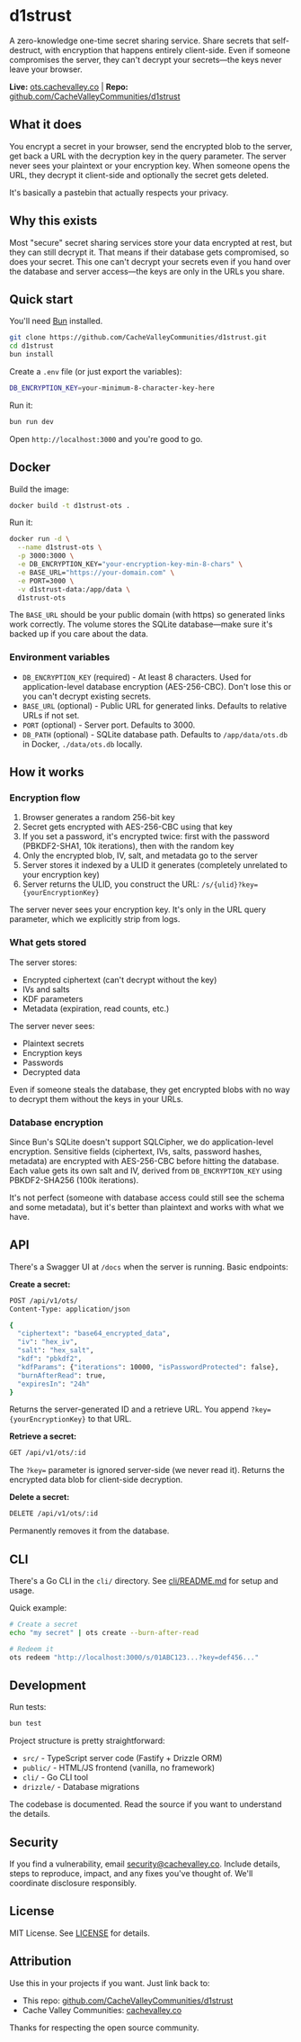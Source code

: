 # d1strust

A zero-knowledge one-time secret sharing service. Share secrets that self-destruct, with encryption that happens entirely client-side. Even if someone compromises the server, they can't decrypt your secrets—the keys never leave your browser.

**Live:** [ots.cachevalley.co](https://ots.cachevalley.co) | **Repo:** [github.com/CacheValleyCommunities/d1strust](https://github.com/CacheValleyCommunities/d1strust)

## What it does

You encrypt a secret in your browser, send the encrypted blob to the server, get back a URL with the decryption key in the query parameter. The server never sees your plaintext or your encryption key. When someone opens the URL, they decrypt it client-side and optionally the secret gets deleted.

It's basically a pastebin that actually respects your privacy.

## Why this exists

Most "secure" secret sharing services store your data encrypted at rest, but they can still decrypt it. That means if their database gets compromised, so does your secret. This one can't decrypt your secrets even if you hand over the database and server access—the keys are only in the URLs you share.

## Quick start

You'll need [Bun](https://bun.sh) installed.

```bash
git clone https://github.com/CacheValleyCommunities/d1strust.git
cd d1strust
bun install
```

Create a `.env` file (or just export the variables):

```bash
DB_ENCRYPTION_KEY=your-minimum-8-character-key-here
```

Run it:

```bash
bun run dev
```

Open `http://localhost:3000` and you're good to go.

## Docker

Build the image:

```bash
docker build -t d1strust-ots .
```

Run it:

```bash
docker run -d \
  --name d1strust-ots \
  -p 3000:3000 \
  -e DB_ENCRYPTION_KEY="your-encryption-key-min-8-chars" \
  -e BASE_URL="https://your-domain.com" \
  -e PORT=3000 \
  -v d1strust-data:/app/data \
  d1strust-ots
```

The `BASE_URL` should be your public domain (with https) so generated links work correctly. The volume stores the SQLite database—make sure it's backed up if you care about the data.

### Environment variables

- `DB_ENCRYPTION_KEY` (required) - At least 8 characters. Used for application-level database encryption (AES-256-CBC). Don't lose this or you can't decrypt existing secrets.
- `BASE_URL` (optional) - Public URL for generated links. Defaults to relative URLs if not set.
- `PORT` (optional) - Server port. Defaults to 3000.
- `DB_PATH` (optional) - SQLite database path. Defaults to `/app/data/ots.db` in Docker, `./data/ots.db` locally.

## How it works

### Encryption flow

1. Browser generates a random 256-bit key
2. Secret gets encrypted with AES-256-CBC using that key
3. If you set a password, it's encrypted twice: first with the password (PBKDF2-SHA1, 10k iterations), then with the random key
4. Only the encrypted blob, IV, salt, and metadata go to the server
5. Server stores it indexed by a ULID it generates (completely unrelated to your encryption key)
6. Server returns the ULID, you construct the URL: `/s/{ulid}?key={yourEncryptionKey}`

The server never sees your encryption key. It's only in the URL query parameter, which we explicitly strip from logs.

### What gets stored

The server stores:
- Encrypted ciphertext (can't decrypt without the key)
- IVs and salts
- KDF parameters
- Metadata (expiration, read counts, etc.)

The server never sees:
- Plaintext secrets
- Encryption keys
- Passwords
- Decrypted data

Even if someone steals the database, they get encrypted blobs with no way to decrypt them without the keys in your URLs.

### Database encryption

Since Bun's SQLite doesn't support SQLCipher, we do application-level encryption. Sensitive fields (ciphertext, IVs, salts, password hashes, metadata) are encrypted with AES-256-CBC before hitting the database. Each value gets its own salt and IV, derived from `DB_ENCRYPTION_KEY` using PBKDF2-SHA256 (100k iterations).

It's not perfect (someone with database access could still see the schema and some metadata), but it's better than plaintext and works with what we have.

## API

There's a Swagger UI at `/docs` when the server is running. Basic endpoints:

**Create a secret:**
```bash
POST /api/v1/ots/
Content-Type: application/json

{
  "ciphertext": "base64_encrypted_data",
  "iv": "hex_iv",
  "salt": "hex_salt",
  "kdf": "pbkdf2",
  "kdfParams": {"iterations": 10000, "isPasswordProtected": false},
  "burnAfterRead": true,
  "expiresIn": "24h"
}
```

Returns the server-generated ID and a retrieve URL. You append `?key={yourEncryptionKey}` to that URL.

**Retrieve a secret:**
```bash
GET /api/v1/ots/:id
```

The `?key=` parameter is ignored server-side (we never read it). Returns the encrypted data blob for client-side decryption.

**Delete a secret:**
```bash
DELETE /api/v1/ots/:id
```

Permanently removes it from the database.

## CLI

There's a Go CLI in the `cli/` directory. See [cli/README.md](cli/README.md) for setup and usage.

Quick example:
```bash
# Create a secret
echo "my secret" | ots create --burn-after-read

# Redeem it
ots redeem "http://localhost:3000/s/01ABC123...?key=def456..."
```

## Development

Run tests:
```bash
bun test
```

Project structure is pretty straightforward:
- `src/` - TypeScript server code (Fastify + Drizzle ORM)
- `public/` - HTML/JS frontend (vanilla, no framework)
- `cli/` - Go CLI tool
- `drizzle/` - Database migrations

The codebase is documented. Read the source if you want to understand the details.

## Security

If you find a vulnerability, email [security@cachevalley.co](mailto:security@cachevalley.co). Include details, steps to reproduce, impact, and any fixes you've thought of. We'll coordinate disclosure responsibly.

## License

MIT License. See [LICENSE](LICENSE) for details.

## Attribution

Use this in your projects if you want. Just link back to:
- This repo: [github.com/CacheValleyCommunities/d1strust](https://github.com/CacheValleyCommunities/d1strust)
- Cache Valley Communities: [cachevalley.co](https://cachevalley.co)

Thanks for respecting the open source community.
